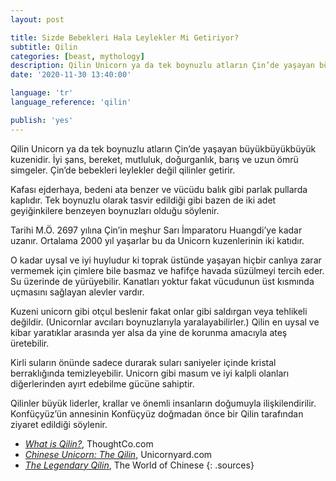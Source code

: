 ```yaml
---
layout: post

title: Sizde Bebekleri Hala Leylekler Mi Getiriyor?
subtitle: Qilin
categories: [beast, mythology]
description: Qilin Unicorn ya da tek boynuzlu atların Çin’de yaşayan büyükbüyükbüyük kuzenidir. İyi şans, bereket, mutluluk, doğurganlık, barış ve uzun ömrü simgeler. Çin’de bebekleri leylekler değil qilinler getirir.
date: '2020-11-30 13:40:00'

language: 'tr'
language_reference: 'qilin'

publish: 'yes'
---
```


Qilin Unicorn ya da tek boynuzlu atların Çin’de yaşayan büyükbüyükbüyük kuzenidir.
İyi şans, bereket, mutluluk, doğurganlık, barış ve uzun ömrü simgeler. Çin’de bebekleri leylekler değil qilinler getirir.

Kafası ejderhaya, bedeni ata benzer ve vücüdu balık gibi parlak pullarda kaplıdır. Tek boynuzlu olarak tasvir edildiği gibi bazen de iki adet geyiğinkilere benzeyen boynuzları olduğu söylenir.

Tarihi M.Ö. 2697 yılına Çin’in meşhur Sarı İmparatoru Huangdi’ye kadar uzanır.
Ortalama 2000 yıl yaşarlar bu da Unicorn kuzenlerinin iki katıdır.

O kadar uysal ve iyi huyludur ki toprak üstünde yaşayan hiçbir canlıya zarar vermemek için çimlere bile basmaz ve hafifçe havada süzülmeyi tercih eder. Su üzerinde de yürüyebilir. Kanatları yoktur fakat vücudunun üst kısmında uçmasını sağlayan alevler vardır.

Kuzeni unicorn gibi otçul beslenir fakat onlar gibi saldırgan veya tehlikeli değildir. (Unicornlar avcıları boynuzlarıyla yaralayabilirler.) Qilin en uysal ve kibar yaratıklar arasında yer alsa da yine de korunma amacıyla ateş üretebilir.

Kirli suların önünde sadece durarak suları saniyeler içinde kristal berraklığında temizleyebilir.
Unicorn gibi masum ve iyi kalpli olanları diğerlerinden ayırt edebilme gücüne sahiptir.

Qilinler büyük liderler, krallar ve önemli insanların doğumuyla ilişkilendirilir. Konfüçyüz’ün annesinin Konfüçyüz doğmadan önce bir Qilin tarafından ziyaret edildiği söylenir.


+ *[What is Qilin?](https://www.thoughtco.com/what-is-a-qilin-195005)*, ThoughtCo.com
+ *[Chinese Unicorn: The Qilin](https://unicornyard.com/chinese-unicorn-the-qilin/)*, Unicornyard.com
+ *[The Legendary Qilin](https://www.theworldofchinese.com/2013/06/the-legendary-qilin/)*, The World of Chinese
{: .sources}
